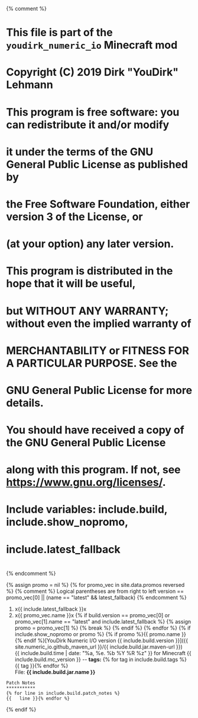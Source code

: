 {% comment %}
# This file is part of the `youdirk_numeric_io` Minecraft mod
# Copyright (C) 2019  Dirk "YouDirk" Lehmann
#
# This program is free software: you can redistribute it and/or modify
# it under the terms of the GNU General Public License as published by
# the Free Software Foundation, either version 3 of the License, or
# (at your option) any later version.
#
# This program is distributed in the hope that it will be useful,
# but WITHOUT ANY WARRANTY; without even the implied warranty of
# MERCHANTABILITY or FITNESS FOR A PARTICULAR PURPOSE.  See the
# GNU General Public License for more details.
#
# You should have received a copy of the GNU General Public License
# along with this program.  If not, see <https://www.gnu.org/licenses/>.

#
# Include variables: include.build, include.show_nopromo,
#                    include.latest_fallback
#
{% endcomment %}

{% assign promo = nil %}
{% for promo_vec in site.data.promos reversed %}
{% comment %}
  Logical parentheses are from right to left
  version == promo_vec[0] || (name == "latest" && latest_fallback)
{% endcomment %}
1. x{{ include.latest_fallback }}x
2. x{{ promo_vec.name }}x
{%   if build.version == promo_vec[0]
        or promo_vec[1].name == "latest" and include.latest_fallback %}
{%     assign promo = promo_vec[1] %}
{%     break %}
{%   endif %}
{% endfor %}
{% if include.show_nopromo or promo %}
{% if promo
  %}<span class="mf_item_promo" style="background-color: {{
  promo.color }};">{{ promo.name
}}</span> {%
endif %}<span class="item_downloadlink">[YouDirk Numeric I/O version {{
  include.build.version }}]({{
  site.numeric_io.github_maven_url }}/{{
  include.build.jar.maven-url
}})</span>  
<span class="mf_item_stats">{{
  include.build.time | date: "%a, %e. %b %Y %R %z"
}} for Minecraft {{
  include.build.mc_version
}} -- __tags:__ {%
  for tag in include.build.tags %} <span class="mf_item_tag">{{
    tag }}</span>{%
  endfor %}</span>  
<span class="mf_item_stats">File: **{{
  include.build.jar.name
}}**</span>
```
Patch Notes
***********
{% for line in include.build.patch_notes %}
{{   line }}{% endfor %}
```
{% endif %}